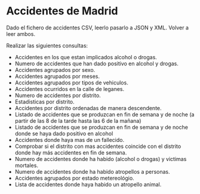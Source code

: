 # Accidentes de Madrid

Dado el fichero de accidentes CSV, leerlo pasarlo a JSON y XML. Volver a leer ambos.

Realizar las siguientes consultas:

- Accidentes en los que estan implicados alcohol o drogas.
- Numero de accidentes que han dado positivo en alcohol y drogas.
- Accidentes agrupados por sexo.
- Accidentes agrupados por meses. 
- Accidentes agrupados por tipos de vehiculos.
- Accidentes ocurridos en la calle de leganes.
- Numero de accidentes por distrito. 
- Estadisticas por distrito. 
- Accidentes por distrito ordenadas de manera descendente.
- Listado de accidentes que se produzcan en fin de semana y de noche (a partir de las 8 de la tarde hasta las 6 de la mañana)
- Listado de accidentes que se produzcan en fin de semana y de noche donde se haya dado positivo en alcohol
- Accidentes donde haya mas de un fallecido.
- Comprobar si el distrito con mas accidentes coincide con el distrito donde hay más accidentes en fin de semana. 
- Numero de accidentes donde ha habido (alcohol o drogas) y victimas mortales.
- Numero de accidentes donde ha habido atropellos a personas. 
- Accidentes agrupados por estado metereológio. 
- Lista de accidentes donde haya habido un atropello animal.
